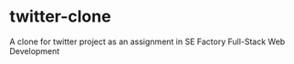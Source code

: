 # twitter-clone
A clone for twitter project as an assignment in SE Factory Full-Stack Web Development
